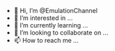 - 👋 Hi, I’m @EmulationChannel
- 👀 I’m interested in ...
- 🌱 I’m currently learning ...
- 💞️ I’m looking to collaborate on ...
- 📫 How to reach me ...

<!---
EmulationChannel/EmulationChannel is a ✨ special ✨ repository because its `README.md` (this file) appears on your GitHub profile.
You can click the Preview link to take a look at your changes.
--->
